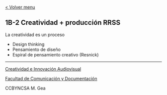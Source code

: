 [< Volver menu](./readme.md)

## 1B-2 Creatividad + producción RRSS 

La creatividad es un proceso 

- Design thinking 
- Pensamiento de diseño 
- Espiral de pensamiento creativo (Resnick)















-----

[Creatividad e Innovación Audiovisual](https://www.ugr.es/estudiantes/grados/grado-comunicacion-audiovisual/creacion-difusion-nuevos-contenidos-audiovis)
 
[Facultad de Comunicación y Documentación](https://fcd.ugr.es/)

CCBYNCSA M. Gea

